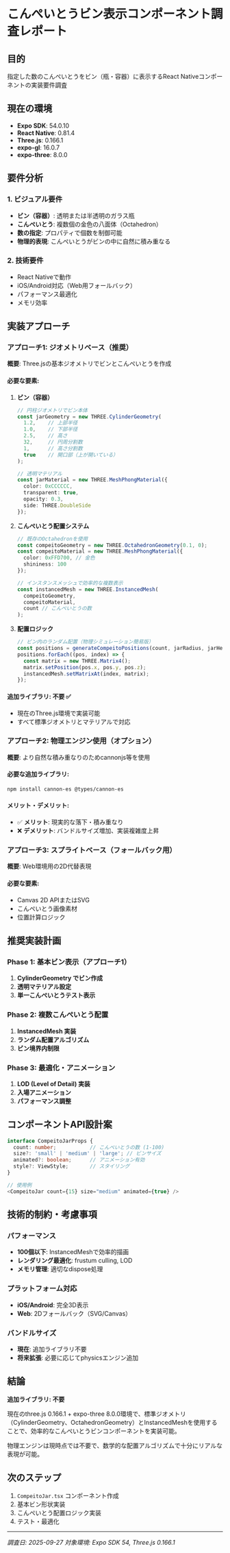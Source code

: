 # こんぺいとうビン表示コンポーネント調査レポート

## 目的
指定した数のこんぺいとうをビン（瓶・容器）に表示するReact Nativeコンポーネントの実装要件調査

## 現在の環境
- **Expo SDK**: 54.0.10
- **React Native**: 0.81.4  
- **Three.js**: 0.166.1
- **expo-gl**: 16.0.7
- **expo-three**: 8.0.0

## 要件分析

### 1. ビジュアル要件
- **ビン（容器）**: 透明または半透明のガラス瓶
- **こんぺいとう**: 複数個の金色の八面体（Octahedron）
- **数の指定**: プロパティで個数を制御可能
- **物理的表現**: こんぺいとうがビンの中に自然に積み重なる

### 2. 技術要件
- React Nativeで動作
- iOS/Android対応（Web用フォールバック）
- パフォーマンス最適化
- メモリ効率

## 実装アプローチ

### アプローチ1: ジオメトリベース（推奨）
**概要**: Three.jsの基本ジオメトリでビンとこんぺいとうを作成

#### 必要な要素:

1. **ビン（容器）**
   ```typescript
   // 円柱ジオメトリでビン本体
   const jarGeometry = new THREE.CylinderGeometry(
     1.2,    // 上部半径
     1.0,    // 下部半径  
     2.5,    // 高さ
     32,     // 円周分割数
     1,      // 高さ分割数
     true    // 開口部（上が開いている）
   );
   
   // 透明マテリアル
   const jarMaterial = new THREE.MeshPhongMaterial({
     color: 0xCCCCCC,
     transparent: true,
     opacity: 0.3,
     side: THREE.DoubleSide
   });
   ```

2. **こんぺいとう配置システム**
   ```typescript
   // 既存のOctahedronを使用
   const compeitoGeometry = new THREE.OctahedronGeometry(0.1, 0);
   const compeitoMaterial = new THREE.MeshPhongMaterial({
     color: 0xFFD700, // 金色
     shininess: 100
   });
   
   // インスタンスメッシュで効率的な複数表示
   const instancedMesh = new THREE.InstancedMesh(
     compeitoGeometry, 
     compeitoMaterial, 
     count // こんぺいとうの数
   );
   ```

3. **配置ロジック**
   ```typescript
   // ビン内のランダム配置（物理シミュレーション簡易版）
   const positions = generateCompeitoPositions(count, jarRadius, jarHeight);
   positions.forEach((pos, index) => {
     const matrix = new THREE.Matrix4();
     matrix.setPosition(pos.x, pos.y, pos.z);
     instancedMesh.setMatrixAt(index, matrix);
   });
   ```

#### 追加ライブラリ: **不要** ✅
- 現在のThree.js環境で実装可能
- すべて標準ジオメトリとマテリアルで対応

### アプローチ2: 物理エンジン使用（オプション）
**概要**: より自然な積み重なりのためcannonjs等を使用

#### 必要な追加ライブラリ:
```bash
npm install cannon-es @types/cannon-es
```

#### メリット・デメリット:
- ✅ **メリット**: 現実的な落下・積み重なり
- ❌ **デメリット**: バンドルサイズ増加、実装複雑度上昇

### アプローチ3: スプライトベース（フォールバック用）
**概要**: Web環境用の2D代替表現

#### 必要な要素:
- Canvas 2D APIまたはSVG
- こんぺいとう画像素材
- 位置計算ロジック

## 推奨実装計画

### Phase 1: 基本ビン表示（アプローチ1）
1. **CylinderGeometry でビン作成**
2. **透明マテリアル設定**  
3. **単一こんぺいとうテスト表示**

### Phase 2: 複数こんぺいとう配置
1. **InstancedMesh 実装**
2. **ランダム配置アルゴリズム**
3. **ビン境界内制限**

### Phase 3: 最適化・アニメーション
1. **LOD (Level of Detail) 実装**
2. **入場アニメーション**
3. **パフォーマンス調整**

## コンポーネントAPI設計案

```typescript
interface CompeitoJarProps {
  count: number;           // こんぺいとうの数 (1-100)
  size?: 'small' | 'medium' | 'large'; // ビンサイズ
  animated?: boolean;      // アニメーション有効
  style?: ViewStyle;       // スタイリング
}

// 使用例
<CompeitoJar count={15} size="medium" animated={true} />
```

## 技術的制約・考慮事項

### パフォーマンス
- **100個以下**: InstancedMeshで効率的描画
- **レンダリング最適化**: frustum culling, LOD
- **メモリ管理**: 適切なdispose処理

### プラットフォーム対応
- **iOS/Android**: 完全3D表示
- **Web**: 2Dフォールバック（SVG/Canvas）

### バンドルサイズ
- **現在**: 追加ライブラリ不要
- **将来拡張**: 必要に応じてphysicsエンジン追加

## 結論

**追加ライブラリ: 不要** 

現在のthree.js 0.166.1 + expo-three 8.0.0環境で、標準ジオメトリ（CylinderGeometry、OctahedronGeometry）とInstancedMeshを使用することで、効率的なこんぺいとうビンコンポーネントを実装可能。

物理エンジンは現時点では不要で、数学的な配置アルゴリズムで十分にリアルな表現が可能。

## 次のステップ
1. `CompeitoJar.tsx` コンポーネント作成
2. 基本ビン形状実装  
3. こんぺいとう配置ロジック実装
4. テスト・最適化

---
*調査日: 2025-09-27*
*対象環境: Expo SDK 54, Three.js 0.166.1*